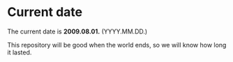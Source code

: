 # Current date

The current date is **2009.08.01.** (YYYY.MM.DD.)

This repository will be good when the world ends, so we will know how long it lasted.
